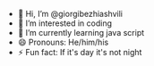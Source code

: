 - 👋 Hi, I’m @giorgibezhiashvili
- 👀 I’m interested in coding
- 🌱 I’m currently learning java script
- 😄 Pronouns: He/him/his
- ⚡ Fun fact: If it's day it's not night

<!---
giorgibezhiashvili/giorgibezhiashvili is a ✨ special ✨ repository because its `README.md` (this file) appears on your GitHub profile.
You can click the Preview link to take a look at your changes.
--->
